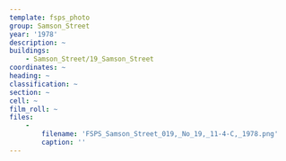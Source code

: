 ```yaml
---
template: fsps_photo
group: Samson_Street
year: '1978'
description: ~
buildings:
    - Samson_Street/19_Samson_Street
coordinates: ~
heading: ~
classification: ~
section: ~
cell: ~
film_roll: ~
files:
    -
        filename: 'FSPS_Samson_Street_019,_No_19,_11-4-C,_1978.png'
        caption: ''
---
```

